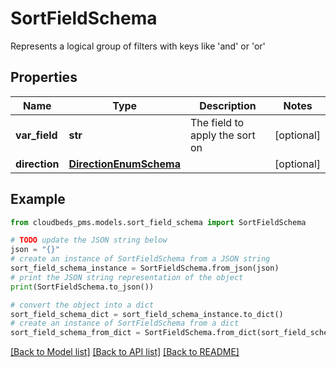 # SortFieldSchema

Represents a logical group of filters with keys like 'and' or 'or'

## Properties

Name | Type | Description | Notes
------------ | ------------- | ------------- | -------------
**var_field** | **str** | The field to apply the sort on | [optional] 
**direction** | [**DirectionEnumSchema**](DirectionEnumSchema.md) |  | [optional] 

## Example

```python
from cloudbeds_pms.models.sort_field_schema import SortFieldSchema

# TODO update the JSON string below
json = "{}"
# create an instance of SortFieldSchema from a JSON string
sort_field_schema_instance = SortFieldSchema.from_json(json)
# print the JSON string representation of the object
print(SortFieldSchema.to_json())

# convert the object into a dict
sort_field_schema_dict = sort_field_schema_instance.to_dict()
# create an instance of SortFieldSchema from a dict
sort_field_schema_from_dict = SortFieldSchema.from_dict(sort_field_schema_dict)
```
[[Back to Model list]](../README.md#documentation-for-models) [[Back to API list]](../README.md#documentation-for-api-endpoints) [[Back to README]](../README.md)


